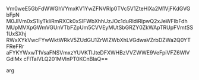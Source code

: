 Vm0weE5GbFdWWGhVYmxKV1YwZFNVRlp0TVc5V1ZteHlXa2M1VjFKdGVGbFpN
M0JIVm0xS1IyTkliRmRXCk0xSlFWbXhhUzJOc1duRldiRlpwQ2xJeWFIbFdh
MUpMVXpGWmVGUnVTbFZpUm5CVVEyMUtSbGRZY0ZkWApTRUpFVmtSS1UxSXhj
RWxXYkVwcFYwWktWRkV5ZUdGU1ZrWlZWbXhLVGdwaVZrbDZWa2Q0YTFReFRr
aFYKYWxwT1VsaFNSVmxzYUVKTlJteDFXWHBzVVZWWE9VeFpiVFZ6WlVGdlMx
cFlTalVLQ201MVlnPT0KCnBlaQ==

arg